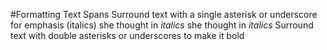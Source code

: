 #Formatting Text Spans
Surround text with a single asterisk or underscore for emphasis (italics)
she thought in *italics*
she thought in _italics_
Surround text with double asterisks or underscores to make it bold
